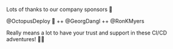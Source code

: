 Lots of thanks to our company sponsors 🚀

@OctopusDeploy 🐙 ++ @GeorgDangl ++ @RonKMyers

Really means a lot to have your trust and support in these CI/CD adventures! 🙋‍♂️